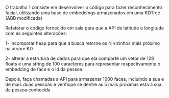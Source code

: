 O trabalho 1 consiste em desenvolver o código para fazer reconhecimento facial, utilizando uma base de embeddings armazenados em uma KDTree (ABB modificada)

Refatorar o código fornecido em sala para que a API de latitude e longitude com as seguintes alterações:

1- incomporar heap para que a busca retorne os N vizinhos mais próximo na árvore KD

2- alterar a estrutura de dados para que ela comporte um vetor de 128 floats  e uma string de 100 caracteres para representar respectivamente o embedding de face e o id da pessoa

Depois, faça chamadas a API para armazenar 1000 faces, incluindo a sua e de mais duas pessoas e verifique se dentre as 5 mais proximas está a sua da pessoa conhecida
